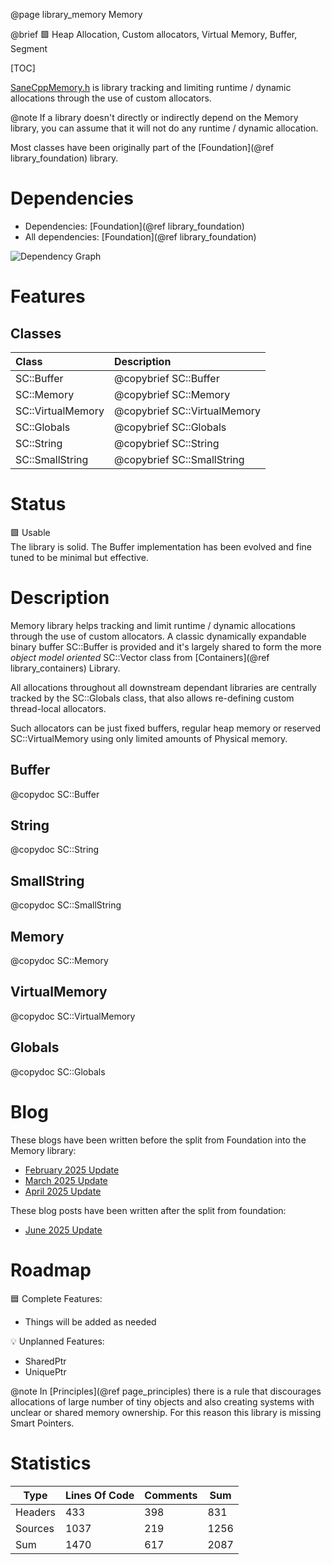 @page library_memory Memory

@brief 🟩 Heap Allocation, Custom allocators, Virtual Memory, Buffer, Segment

[TOC]

[SaneCppMemory.h](https://github.com/Pagghiu/SaneCppLibraries/releases/latest/download/SaneCppMemory.h) is library tracking and limiting runtime / dynamic allocations through the use of custom allocators.

@note If a library doesn't directly or indirectly depend on the Memory library, you can assume that it will not do any runtime / dynamic allocation.

Most classes have been originally part of the [Foundation](@ref library_foundation) library.

# Dependencies
- Dependencies: [Foundation](@ref library_foundation)
- All dependencies: [Foundation](@ref library_foundation)

![Dependency Graph](Memory.svg)


# Features

## Classes
| Class                     | Description
|:--------------------------|:--------------------------------|
| SC::Buffer                | @copybrief SC::Buffer
| SC::Memory                | @copybrief SC::Memory
| SC::VirtualMemory         | @copybrief SC::VirtualMemory
| SC::Globals               | @copybrief SC::Globals
| SC::String                | @copybrief SC::String
| SC::SmallString           | @copybrief SC::SmallString

# Status
🟩 Usable  
The library is solid. The Buffer implementation has been evolved and fine tuned to be minimal but effective.

# Description
Memory library helps tracking and limit runtime / dynamic allocations through the use of custom allocators.
A classic dynamically expandable binary buffer SC::Buffer is provided and it's largely shared to form the more _object model oriented_ SC::Vector class from [Containers](@ref library_containers) Library.

All allocations throughout all downstream dependant libraries are centrally tracked by the SC::Globals class, that also allows re-defining custom thread-local allocators.

Such allocators can be just fixed buffers, regular heap memory or reserved SC::VirtualMemory using only limited amounts of Physical memory.

## Buffer
@copydoc SC::Buffer

## String
@copydoc SC::String

## SmallString
@copydoc SC::SmallString

## Memory
@copydoc SC::Memory

## VirtualMemory
@copydoc SC::VirtualMemory

## Globals
@copydoc SC::Globals

# Blog

These blogs have been written before the split from Foundation into the Memory library:

- [February 2025 Update](https://pagghiu.github.io/site/blog/2025-02-28-SaneCppLibrariesUpdate.html)
- [March 2025 Update](https://pagghiu.github.io/site/blog/2025-03-31-SaneCppLibrariesUpdate.html)
- [April 2025 Update](https://pagghiu.github.io/site/blog/2025-04-30-SaneCppLibrariesUpdate.html)

These blog posts have been written after the split from foundation:

- [June 2025 Update](https://pagghiu.github.io/site/blog/2025-06-30-SaneCppLibrariesUpdate.html)

# Roadmap

🟦 Complete Features:
- Things will be added as needed

💡 Unplanned Features:  

- SharedPtr
- UniquePtr

@note In [Principles](@ref page_principles) there is a rule that discourages allocations of large number of tiny objects and also creating systems with unclear or shared memory ownership.
For this reason this library is missing Smart Pointers.

# Statistics
| Type      | Lines Of Code | Comments  | Sum   |
|-----------|---------------|-----------|-------|
| Headers   | 433			| 398		| 831	|
| Sources   | 1037			| 219		| 1256	|
| Sum       | 1470			| 617		| 2087	|
